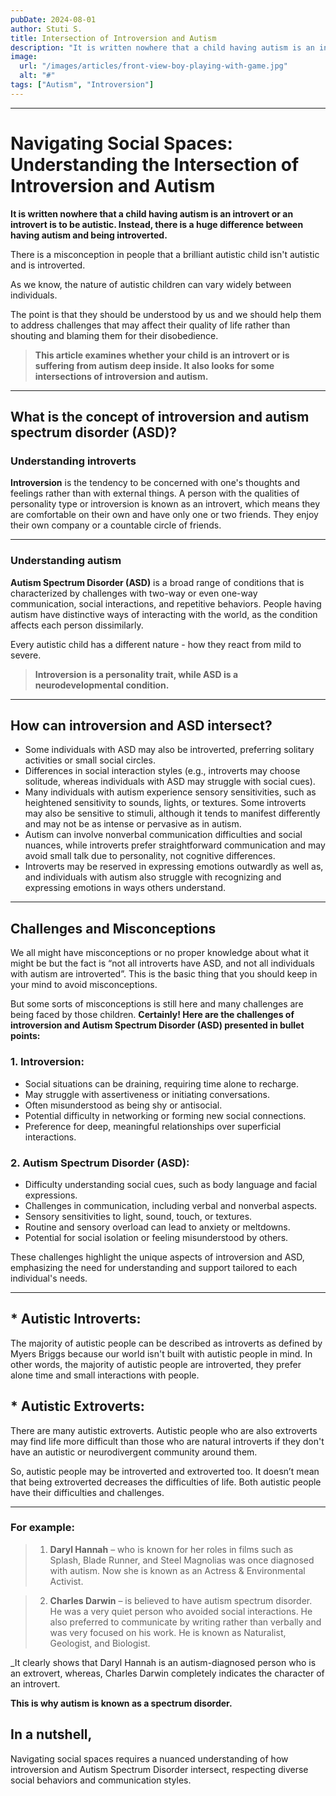 ```yaml
---
pubDate: 2024-08-01
author: Stuti S.
title: Intersection of Introversion and Autism
description: "It is written nowhere that a child having autism is an introvert or an introvert is to be autistic."
image:
  url: "/images/articles/front-view-boy-playing-with-game.jpg"
  alt: "#"
tags: ["Autism", "Introversion"]
---
```

***
# Navigating Social Spaces: Understanding the Intersection of Introversion and Autism

**It is written nowhere that a child having autism is an introvert or an introvert is to be autistic. Instead, there is a huge difference between having autism and being introverted.**

There is a misconception in people that a brilliant autistic child isn't autistic and is introverted.

As we know, the nature of autistic children can vary widely between individuals.

The point is that they should be understood by us and we should help them to address challenges that may affect their quality of life rather than shouting and blaming them for their disobedience. 

> **This article examines whether your child is an introvert or is suffering from autism deep inside. It also looks for some intersections of introversion and autism.**
***
## What is the concept of introversion and autism spectrum disorder (ASD)?
### Understanding introverts

**Introversion** is the tendency to be concerned with one's thoughts and feelings rather than with external things.
A person with the qualities of personality type or introversion is known as an introvert, which means they are comfortable on their own and have only one or two friends.
They enjoy their own company or a countable circle of friends.

 ***
### Understanding autism

**Autism Spectrum Disorder (ASD)** is a broad range of conditions that is characterized by challenges with two-way or even one-way communication, social interactions, and repetitive behaviors.
People having autism have distinctive ways of interacting with the world, as the condition affects each person dissimilarly.

Every autistic child has a different nature - how they react from mild to severe.
> **Introversion is a personality trait, while ASD is a neurodevelopmental condition.**

***
## How can introversion and ASD intersect?
- Some individuals with ASD may also be introverted, preferring solitary activities or small social circles.
- Differences in social interaction styles (e.g., introverts may choose solitude, whereas individuals with ASD may struggle with social cues).
- Many individuals with autism experience sensory sensitivities, such as heightened sensitivity to sounds, lights, or textures. Some introverts may also be sensitive to stimuli, although it tends to manifest differently and may not be as intense or pervasive as in autism.
- Autism can involve nonverbal communication difficulties and social nuances, while introverts prefer straightforward communication and may avoid small talk due to personality, not cognitive differences.
- Introverts may be reserved in expressing emotions outwardly as well as, and individuals with autism also struggle with recognizing and expressing emotions in ways others understand.
***

## Challenges and Misconceptions
We all might have misconceptions or no proper knowledge about what it might be but the fact is “not all introverts have ASD, and not all individuals with autism are introverted”.
This is the basic thing that you should keep in your mind to avoid misconceptions.

But some sorts of misconceptions is still here and many challenges are being faced by those children.
**Certainly! Here are the challenges of introversion and Autism Spectrum Disorder (ASD) presented in bullet points:**

### 1. Introversion:
- Social situations can be draining, requiring time alone to recharge.
- May struggle with assertiveness or initiating conversations.
- Often misunderstood as being shy or antisocial.
- Potential difficulty in networking or forming new social connections.
- Preference for deep, meaningful relationships over superficial interactions.

### 2. Autism Spectrum Disorder (ASD):
- Difficulty understanding social cues, such as body language and facial expressions.
- Challenges in communication, including verbal and nonverbal aspects.
- Sensory sensitivities to light, sound, touch, or textures.
- Routine and sensory overload can lead to anxiety or meltdowns.
- Potential for social isolation or feeling misunderstood by others.

These challenges highlight the unique aspects of introversion and ASD, emphasizing the need for understanding and support tailored to each individual's needs.
***

## * Autistic Introverts:
The majority of autistic people can be described as introverts as defined by Myers Briggs because our world isn't built with autistic people in mind. In other words, the majority of autistic people are introverted, they prefer alone time and small interactions with people.

## * Autistic Extroverts:
There are many autistic extroverts. Autistic people who are also extroverts may find life more difficult than those who are natural introverts if they don't have an autistic or neurodivergent community around them.

So, autistic people may be introverted and extroverted too. It doesn’t mean that being extroverted decreases the difficulties of life. Both autistic people have their difficulties and challenges.
***
### For example:
> 1. **Daryl Hannah** – who is known for her roles in films such as Splash, Blade Runner, and Steel Magnolias was once diagnosed with autism. Now she is known as an Actress & Environmental Activist. 

> 2. **Charles Darwin** – is believed to have autism spectrum disorder. He was a very quiet person who avoided social interactions. He also preferred to communicate by writing rather than verbally and was very focused on his work. He is known as 
Naturalist, Geologist, and Biologist.

_It clearly shows that Daryl Hannah is an autism-diagnosed person who is an extrovert, whereas, Charles Darwin completely indicates the character of an introvert. 

**This is why autism is known as a spectrum disorder.**

## In a nutshell,
Navigating social spaces requires a nuanced understanding of how introversion and Autism Spectrum Disorder intersect, respecting diverse social behaviors and communication styles. 
